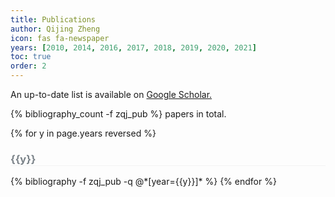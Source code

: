 ```yaml
---
title: Publications
author: Qijing Zheng
icon: fas fa-newspaper
years: [2010, 2014, 2016, 2017, 2018, 2019, 2020, 2021]
toc: true
order: 2
---
```


An up-to-date list is available on
<a href="https://scholar.google.com/citations?user=qeF95iQAAAAJ&hl=en">
Google Scholar.
</a>

{% bibliography_count -f zqj_pub %} papers in total.


{% for y in page.years reversed %}
  <h3  id="{{y}}" style="color: #7a8288; border-bottom: 1px solid #f2f3f3;">{{y}}</h3>
  {% bibliography -f zqj_pub -q @*[year={{y}}]* %}
{% endfor %}
